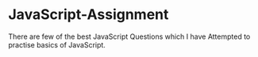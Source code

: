 # JavaScript-Assignment

There are few of the best JavaScript Questions which I have Attempted to practise basics of JavaScript.
